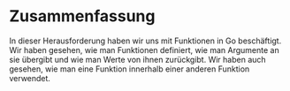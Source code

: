 # Zusammenfassung

In dieser Herausforderung haben wir uns mit Funktionen in Go beschäftigt. Wir haben gesehen, wie man Funktionen definiert, wie man Argumente an sie übergibt und wie man Werte von ihnen zurückgibt. Wir haben auch gesehen, wie man eine Funktion innerhalb einer anderen Funktion verwendet.

